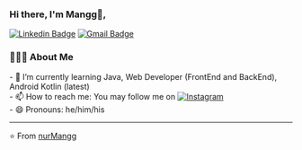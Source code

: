 ### Hi there, I'm Mangg👦,
[![Linkedin Badge](https://img.shields.io/badge/-nurMangg-blue?style=flat-square&logo=Linkedin&logoColor=white&link=https://www.linkedin.com/in/nurMangg/)](https://www.linkedin.com/in/nurMangg) 
[![Gmail Badge](https://img.shields.io/badge/-rohmanuyeoke@gmail.com-c14438?style=flat-square&logo=Gmail&logoColor=white&link=mailto:mailharshkhatri@gmail.com)](mailto:rohmanuyeoke@gmail.com)
<br>
<h3>👨🏻‍💻 About Me</h3>
- 🌱 I’m currently learning Java, Web Developer (FrontEnd and BackEnd), Android Kotlin (latest) <br>
<!-- - 🎓 &nbsp; Studying Informatics Engineering at Politechnic Harapan Bersama, Tegal , Indonesia. <br> -->
- 📫 How to reach me: You may follow me on <a href="https://www.instagram.com/nurMangg/" target="_blank"><img src="https://img.shields.io/badge/Instagram-%23E4405F.svg?&style=flat-square&logo=instagram&logoColor=white" alt="Instagram"></a> <br>
- 😄 Pronouns: he/him/his

<!-- <br><br>
<p align="left">
<a href="https://github.com/nurMangg">
  <img height="180em" src="https://github-readme-stats-eight-theta.vercel.app/api?username=nurMangg&show_icons=true&include_all_commits=true&count_private=true"/>
  <img height="180em" src="https://github-readme-stats-eight-theta.vercel.app/api/top-langs/?username=nurMangg&layout=compact"/>
</a>
</p>
<br><br> -->

<!--  **Languages:**  -->

<!-- <code><img height="20" src="https://raw.githubusercontent.com/github/explore/80688e429a7d4ef2fca1e82350fe8e3517d3494d/topics/html/html.png"></code> -->
<!-- <code><img height="20" src="https://raw.githubusercontent.com/github/explore/80688e429a7d4ef2fca1e82350fe8e3517d3494d/topics/css/css.png"></code> -->
<!-- <code><img height="20" src="https://raw.githubusercontent.com/github/explore/80688e429a7d4ef2fca1e82350fe8e3517d3494d/topics/java/java.png"></code> -->
<!-- <code><img height="20" src="https://raw.githubusercontent.com/github/explore/80688e429a7d4ef2fca1e82350fe8e3517d3494d/topics/php/php.png"></code> -->
<!-- <code><img height="20" src="https://raw.githubusercontent.com/github/explore/80688e429a7d4ef2fca1e82350fe8e3517d3494d/topics/laravel/laravel.png"></code> -->
<!-- <code><img height="20" src="https://raw.githubusercontent.com/github/explore/80688e429a7d4ef2fca1e82350fe8e3517d3494d/topics/python/python.png"></code> -->
<!-- <code><img height="20" src="https://raw.githubusercontent.com/github/explore/80688e429a7d4ef2fca1e82350fe8e3517d3494d/topics/javascript/javascript.png"></code> -->

<!-- ![nurMangg's github stats](https://github-readme-stats.vercel.app/api?username=nurMangg&show_icons=true&hide=["issues"]) -->

<!-- [![roadmap.sh](https://api.roadmap.sh/v1-badge/wide/64bf3d1c263b0aea1d9a923c?variant=dark)](https://roadmap.sh) -->

<!-- ![](https://komarev.com/ghpvc/?username=nurmangg) -->

---
⭐️ From [nurMangg](https://github.com/nurMangg)

